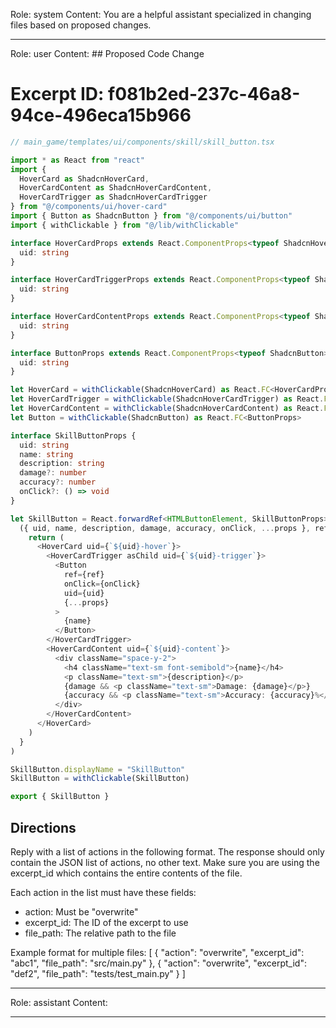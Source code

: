 Role: system
Content: You are a helpful assistant specialized in changing files based on proposed changes.
__________________
Role: user
Content: ## Proposed Code Change
# Excerpt ID: f081b2ed-237c-46a8-94ce-496eca15b966
```typescript
// main_game/templates/ui/components/skill/skill_button.tsx

import * as React from "react"
import { 
  HoverCard as ShadcnHoverCard, 
  HoverCardContent as ShadcnHoverCardContent, 
  HoverCardTrigger as ShadcnHoverCardTrigger 
} from "@/components/ui/hover-card"
import { Button as ShadcnButton } from "@/components/ui/button"
import { withClickable } from "@/lib/withClickable"

interface HoverCardProps extends React.ComponentProps<typeof ShadcnHoverCard> {
  uid: string
}

interface HoverCardTriggerProps extends React.ComponentProps<typeof ShadcnHoverCardTrigger> {
  uid: string
}

interface HoverCardContentProps extends React.ComponentProps<typeof ShadcnHoverCardContent> {
  uid: string
}

interface ButtonProps extends React.ComponentProps<typeof ShadcnButton> {
  uid: string
}

let HoverCard = withClickable(ShadcnHoverCard) as React.FC<HoverCardProps>
let HoverCardTrigger = withClickable(ShadcnHoverCardTrigger) as React.FC<HoverCardTriggerProps>
let HoverCardContent = withClickable(ShadcnHoverCardContent) as React.FC<HoverCardContentProps>
let Button = withClickable(ShadcnButton) as React.FC<ButtonProps>

interface SkillButtonProps {
  uid: string
  name: string
  description: string
  damage?: number
  accuracy?: number
  onClick?: () => void
}

let SkillButton = React.forwardRef<HTMLButtonElement, SkillButtonProps>(
  ({ uid, name, description, damage, accuracy, onClick, ...props }, ref) => {
    return (
      <HoverCard uid={`${uid}-hover`}>
        <HoverCardTrigger asChild uid={`${uid}-trigger`}>
          <Button
            ref={ref}
            onClick={onClick}
            uid={uid}
            {...props}
          >
            {name}
          </Button>
        </HoverCardTrigger>
        <HoverCardContent uid={`${uid}-content`}>
          <div className="space-y-2">
            <h4 className="text-sm font-semibold">{name}</h4>
            <p className="text-sm">{description}</p>
            {damage && <p className="text-sm">Damage: {damage}</p>}
            {accuracy && <p className="text-sm">Accuracy: {accuracy}%</p>}
          </div>
        </HoverCardContent>
      </HoverCard>
    )
  }
)

SkillButton.displayName = "SkillButton"
SkillButton = withClickable(SkillButton)

export { SkillButton }
```

## Directions
Reply with a list of actions in the following format. The response should only contain the JSON list of actions, no other text.
Make sure you are using the excerpt_id which contains the entire contents of the file.

Each action in the list must have these fields:
- action: Must be "overwrite"
- excerpt_id: The ID of the excerpt to use
- file_path: The relative path to the file

Example format for multiple files:
[
    {
        "action": "overwrite",
        "excerpt_id": "abc1",
        "file_path": "src/main.py"
    },
    {
        "action": "overwrite",
        "excerpt_id": "def2",
        "file_path": "tests/test_main.py"
    }
]
__________________
Role: assistant
Content: 
__________________
